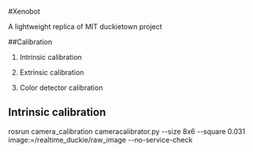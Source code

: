 #Xenobot

A lightweight replica of MIT duckietown project

##Calibration

1. Intrinsic calibration

2. Extrinsic calibration

3. Color detector calibration

## Intrinsic calibration

rosrun camera_calibration cameracalibrator.py --size 8x6 --square 0.031 image:=/realtime_duckie/raw_image --no-service-check

